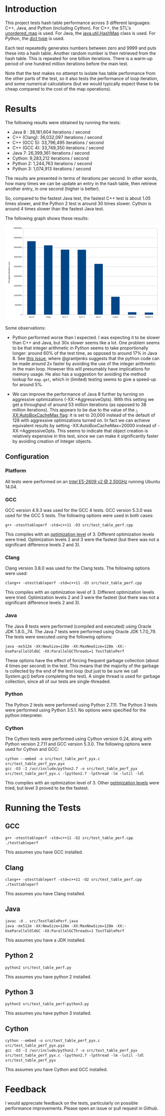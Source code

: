 # Introduction

This project tests hash table performance across 3 different languages: C++, Java, and Python (including Cython). For C++, the STL's
[unordered_map](http://www.cplusplus.com/reference/unordered_map/unordered_map/) is used. For Java, the
[java.util.HashMap](https://docs.oracle.com/javase/8/docs/api/java/util/HashMap.html) class is used. For Python, the
[dict type](https://docs.python.org/2/library/stdtypes.html#mapping-types-dict) is used.

Each test repeatedly generates numbers between zero and 9999 and puts these into a hash table. Another random number is then retrieved from
the hash table. This is repeated for one billion iterations. There is a warm-up period of one hundred million iterations before the main test.

Note that the test makes no attempt to isolate has table performance from the other parts of the test, so it also tests the performance
of loop iteration, and some numerical calculations (but we would typically expect these to be cheap compared to the cost of the map operations).

# Results

The following results were obtained by running the tests:

 * Java 8 : 38,181,604 iterations / second
 * C++ (Clang): 36,032,097 iterations / second
 * C++ (GCC 5): 33,796,495 iterations / second
 * C++ (GCC 4): 33,749,350 iterations / second
 * Java 7: 26,399,361 iterations / second
 * Cython: 9,283,212 iterations / second
 * Python 2: 1,244,763 iterations / second
 * Python 3: 1,074,913 iterations / second

The results are presented in terms of iterations per second. In other words, how many times we can be update an entry in the hash table, then retrieve
another entry, in one second (higher is better).

So, compared to the fastest Java test, the fastest C++ test is about 1.05 times slower, and the Python 2 test is around 30 times slower. Cython
is around 4 times slower than the fastest Java test.

The following graph shows these results:

![Performance Graph](performancegraph.png "Performance Graph")

Some observations:

 * Python performed worse than I expected. I was expecting it to be slower than C++ and Java, but 30x slower seems like a lot.
 One problem seems to be that integer arithmetic in Python seems to take proportionally longer: around 60% of the test time, as opposed to around
 17% in Java 8. See [this issue](https://github.com/nfergu/hashtableperf/issues/1), where @grantjenks suggests that the python code can be made
 around 2x faster by avoiding the use of the integer arithmetic in the main loop. However this will presumably have implications for memory usage.
 He also has a suggestion for avoiding the method lookup for `map.get`, which in (limited) testing seems to give a speed-up for around 5%.

 * We can improve the performance of Java 8 further by turning on aggressive optimizations (-XX:+AggressiveOpts).
 With this setting we get a throughput of around 53 million iterations (as opposed to 38 million iterations). This appears
 to be due to the value of the [-XX:AutoBoxCacheMax flag](http://grepcode.com/file/repository.grepcode.com/java/root/jdk/openjdk/7-b147/java/lang/Integer.java#584):
 it is set to 20,000 instead of the default of 128 with aggressive optimizations turned on. In fact we can achieve equivalent results by
 setting -XX:AutoBoxCacheMax=20000 instead of -XX:+AggressiveOpts. This seems to indicate that object creation is relatively expensive in this test,
 since we can make it significantly faster by avoiding creation of Integer objects.

## Configuration

### Platform

All tests were performed on an [Intel E5-2609 v2 @ 2.50GHz](http://ark.intel.com/products/75787/Intel-Xeon-Processor-E5-2609-v2-10M-Cache-2_50-GHz)
running Ubuntu 14.04.

### GCC

GCC version 4.9.3 was used for the GCC 4 tests. GCC version 5.3.0 was used for the GCC 5 tests. The following options were used in both cases:

```
g++ -otesttableperf -std=c++11 -O3 src/test_table_perf.cpp
```

This compiles with an [optimization level](https://gcc.gnu.org/onlinedocs/gcc/Optimize-Options.html) of 3.
Different optimization levels were tried. Optimization levels 2 and 3 were the fastest (but there was not a significant difference levels 2 and 3).

### Clang

Clang version 3.8.0 was used for the Clang tests. The following options were used:

```
clang++ -otesttableperf -std=c++11 -O3 src/test_table_perf.cpp
```

This compiles with an optimization level of 3.
Different optimization levels were tried. Optimization levels 2 and 3 were the fastest (but there was not a significant difference levels 2 and 3).

### Java

The Java 8 tests were performed (compiled and executed) using Oracle JDK 1.8.0._74. The Java 7 tests were performed using Oracle JDK 1.7.0_79.
The tests were executed using the following options:

```
java -mx512m -XX:NewSize=128m -XX:MaxNewSize=128m -XX:-UseParallelOldGC -XX:ParallelGCThreads=1 TestTablePerf
```

These options have the effect of forcing frequent garbage collection (about 4 times per second) in the test. This means that the majority
of the garbage is collected by the end of the test loop (but just to be sure we call System.gc() before completing the test). A single thread
is used for garbage collection, since all of our tests are single-threaded.

### Python

The Python 2 tests were performed using Python 2.7.11. The Python 3 tests were performed using Python 3.5.1. No options were specified for the
python interpreter.

### Cython

The Cython tests were performed using Cython version 0.24, along with Python version 2.7.11 and GCC version 5.3.0. The following options were used for
Cython and GCC:

```
cython --embed -o src/test_table_perf_pyx.c  src/test_table_perf_pyx.pyx
gcc -O3 -I /usr/include/python2.7 -o src/test_table_perf_pyx src/test_table_perf_pyx.c -lpython2.7 -lpthread -lm -lutil -ldl
```

This compiles with an optimization level of 3. Other [optimization levels](https://gcc.gnu.org/onlinedocs/gcc/Optimize-Options.html) were tried,
but level 3 proved to be the fastest.

# Running the Tests

## GCC

```
g++ -otesttableperf -std=c++11 -O2 src/test_table_perf.cpp
./testtableperf
```

This assumes you have GCC installed.

## Clang

```
clang++ -otesttableperf -std=c++11 -O2 src/test_table_perf.cpp
./testtableperf
```

This assumes you have Clang installed.

## Java

```
javac -d . src/TestTablePerf.java
java -mx512m -XX:NewSize=128m -XX:MaxNewSize=128m -XX:-UseParallelOldGC -XX:ParallelGCThreads=1 TestTablePerf
```

This assumes you have a JDK installed.

## Python 2

```
python2 src/test_table_perf.py
```

This assumes you have python 2 installed.

## Python 3

```
python3 src/test_table_perf-python3.py
```

This assumes you have python 3 installed.

## Cython

```
cython --embed -o src/test_table_perf_pyx.c  src/test_table_perf_pyx.pyx
gcc -O3 -I /usr/include/python2.7 -o src/test_table_perf_pyx src/test_table_perf_pyx.c -lpython2.7 -lpthread -lm -lutil -ldl
src/test_table_perf_pyx
```

This assumes you have Cython and GCC installed.

# Feedback

I would appreciate feedback on the tests, particularly on possible performance improvements. Please open an issue or pull request in Github.